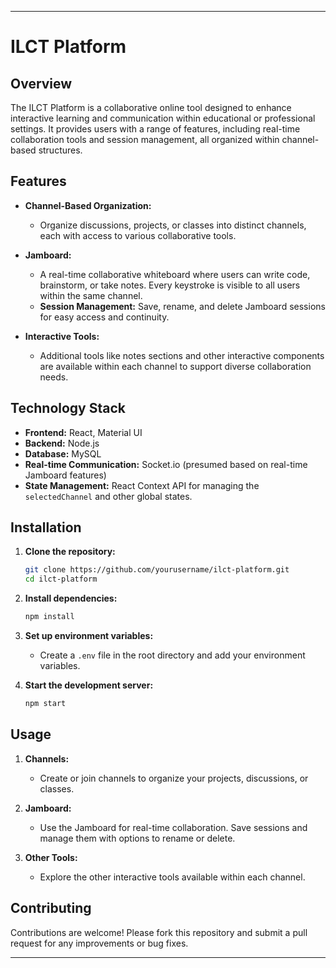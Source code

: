 
---

# ILCT Platform

## Overview

The ILCT Platform is a collaborative online tool designed to enhance interactive learning and communication within educational or professional settings. It provides users with a range of features, including real-time collaboration tools and session management, all organized within channel-based structures.

## Features

- **Channel-Based Organization:** 
  - Organize discussions, projects, or classes into distinct channels, each with access to various collaborative tools.

- **Jamboard:**
  - A real-time collaborative whiteboard where users can write code, brainstorm, or take notes. Every keystroke is visible to all users within the same channel.
  - **Session Management:** Save, rename, and delete Jamboard sessions for easy access and continuity.

- **Interactive Tools:**
  - Additional tools like notes sections and other interactive components are available within each channel to support diverse collaboration needs.

## Technology Stack

- **Frontend:** React, Material UI
- **Backend:** Node.js
- **Database:** MySQL
- **Real-time Communication:** Socket.io (presumed based on real-time Jamboard features)
- **State Management:** React Context API for managing the `selectedChannel` and other global states.

## Installation

1. **Clone the repository:**
   ```bash
   git clone https://github.com/yourusername/ilct-platform.git
   cd ilct-platform
   ```

2. **Install dependencies:**
   ```bash
   npm install
   ```

3. **Set up environment variables:**
   - Create a `.env` file in the root directory and add your environment variables.
   
4. **Start the development server:**
   ```bash
   npm start
   ```

## Usage

1. **Channels:**
   - Create or join channels to organize your projects, discussions, or classes.

2. **Jamboard:**
   - Use the Jamboard for real-time collaboration. Save sessions and manage them with options to rename or delete.

3. **Other Tools:**
   - Explore the other interactive tools available within each channel.

## Contributing

Contributions are welcome! Please fork this repository and submit a pull request for any improvements or bug fixes.

---
